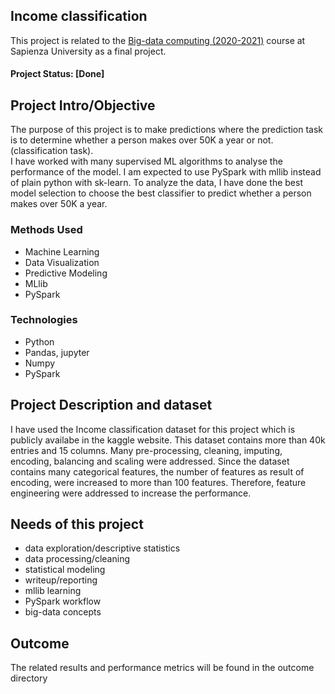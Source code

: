 ## Income classification
This project is related to the [Big-data computing (2020-2021)](https://github.com/gtolomei/big-data-computing) course at Sapienza University as a final project.

#### Project Status: [Done]

## Project Intro/Objective
The purpose of this project is to make predictions where the prediction task is to determine whether a person makes over 50K a year or not. (classification task).
<br>
I have worked with many supervised ML algorithms to analyse the performance of the model. I am expected to use PySpark with mllib instead of plain python with sk-learn. To analyze the data, I have done the best model selection to choose the best classifier to predict whether a person makes over 50K a year. 


### Methods Used
* Machine Learning
* Data Visualization
* Predictive Modeling
* MLlib
* PySpark

### Technologies
* Python
* Pandas, jupyter
* Numpy
* PySpark

## Project Description and dataset
I have used the Income classification dataset for this project which is publicly availabe in the kaggle website. This dataset contains more than 40k entries and 15 columns. Many pre-processing, cleaning, imputing, encoding, balancing and scaling were addressed. Since the dataset contains many categorical features, the number of features as result of encoding, were increased to more than 100 features. Therefore, feature engineering were addressed to increase the performance. 


## Needs of this project
- data exploration/descriptive statistics
- data processing/cleaning
- statistical modeling
- writeup/reporting
- mllib learning 
- PySpark workflow
- big-data concepts

## Outcome
The related results and performance metrics will be found in the outcome directory


